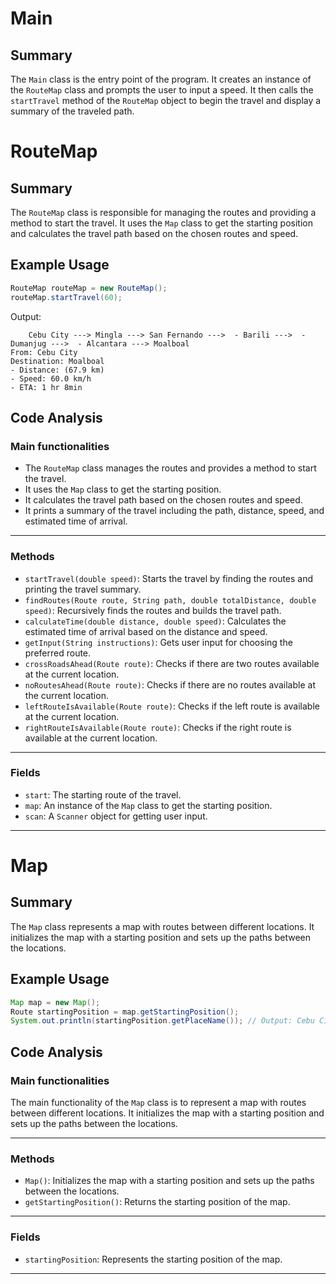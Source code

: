 # Main
## Summary
The `Main` class is the entry point of the program. It creates an instance of the `RouteMap` class and prompts the user to input a speed. It then calls the `startTravel` method of the `RouteMap` object to begin the travel and display a summary of the traveled path.

# RouteMap
## Summary
The `RouteMap` class is responsible for managing the routes and providing a method to start the travel. It uses the `Map` class to get the starting position and calculates the travel path based on the chosen routes and speed.

## Example Usage
```java
RouteMap routeMap = new RouteMap();
routeMap.startTravel(60);
```
Output:
```
    Cebu City ---> Mingla ---> San Fernando --->  - Barili --->  - Dumanjug --->  - Alcantara ---> Moalboal
From: Cebu City
Destination: Moalboal
- Distance: (67.9 km)
- Speed: 60.0 km/h
- ETA: 1 hr 8min
```

## Code Analysis
### Main functionalities
- The `RouteMap` class manages the routes and provides a method to start the travel.
- It uses the `Map` class to get the starting position.
- It calculates the travel path based on the chosen routes and speed.
- It prints a summary of the travel including the path, distance, speed, and estimated time of arrival.
___
### Methods
- `startTravel(double speed)`: Starts the travel by finding the routes and printing the travel summary.
- `findRoutes(Route route, String path, double totalDistance, double speed)`: Recursively finds the routes and builds the travel path.
- `calculateTime(double distance, double speed)`: Calculates the estimated time of arrival based on the distance and speed.
- `getInput(String instructions)`: Gets user input for choosing the preferred route.
- `crossRoadsAhead(Route route)`: Checks if there are two routes available at the current location.
- `noRoutesAhead(Route route)`: Checks if there are no routes available at the current location.
- `leftRouteIsAvailable(Route route)`: Checks if the left route is available at the current location.
- `rightRouteIsAvailable(Route route)`: Checks if the right route is available at the current location.
___
### Fields
- `start`: The starting route of the travel.
- `map`: An instance of the `Map` class to get the starting position.
- `scan`: A `Scanner` object for getting user input.
___

# Map
## Summary
The `Map` class represents a map with routes between different locations. It initializes the map with a starting position and sets up the paths between the locations.

## Example Usage
```java
Map map = new Map();
Route startingPosition = map.getStartingPosition();
System.out.println(startingPosition.getPlaceName()); // Output: Cebu City
```

## Code Analysis
### Main functionalities
The main functionality of the `Map` class is to represent a map with routes between different locations. It initializes the map with a starting position and sets up the paths between the locations.
___
### Methods
- `Map()`: Initializes the map with a starting position and sets up the paths between the locations.
- `getStartingPosition()`: Returns the starting position of the map.
___
### Fields
- `startingPosition`: Represents the starting position of the map.
___

